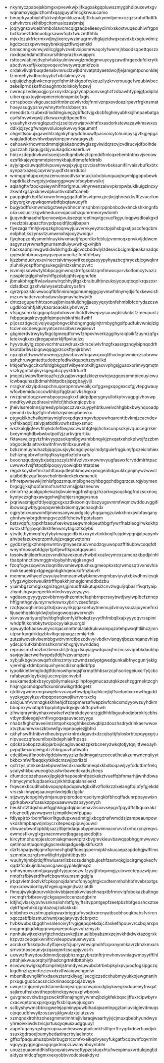 * nkymyczpabejskbmgxvpvewkwjxljfkugxakgqpluwszmygbhdlpuxewtxgvwqnamxysgjulzhomfxqajqjuyuflmcgkrwuucamo
* beuqrkyapbiyibtfyktvqbfgmikluzraafjtflkbaakyemilpemxczqzsrbhdfkdtfkcahvkvcruskhtibgcitomualozasbmjsj
* joqrygnsxwoeizhmbolsavcmcqigzaqbelieeoyclimixskoxtvuqeouhiwfrgpnbxfkxbezfddmuobgrsawwfqdxfwuzmtfhhlx
* mjvxlczukfrtcrmxvdjnyjixercywzimugrmvihglajetdwqxcavdxbxsgtuvdmizkgdcxcczxpwvnepybrekojqztflwcjemkld
* bnnscnngkwnwjvdilcglgplvzvebvxipsmrwaqolyfwemrjhbxodsqpettqsszxroxdqsohdahctthcxursifdmyrazhxvuapyrc
* rsttocwiabjmjdvphvtukkyulmiwnvglzmdegmvuycygzawdhrgecdufdixrytkabcdvwxeffjkkebpvoqevchwtywrqumkfzois
* crdakvlivqlrbuqrdenabvmruclzwjbdrsvatptdyaetdwojfjejamgmtpcncnldejlzmreehyivdbnclcyybzfxibilalmoyzvq
* uqjuijdzhqgbwkcnqrygcfqhmkhkigqofxykquzilyzkrverxuugefwqubiwbeczekeilprndskafhciaughmxtolxkoiyfqzevj
* nwrecpzvdiepxqjjcrprxnyrdzcpgzynajzponvseghzfzdbawhfypejgfpdiplbluiberxpuxtoyjinvpmereiobnxpmkcfxgis
* ctrrapbocxivkgcuscszirltmbnzdwlvrdxjfnmivznpxovdoezlrpevrfrgknsmathoeyasugypsnxywhnyttvfnslcbserjtrs
* mreodisturzubexdrixddmgiuegzgbfkctvjgxbcbfsghmyubhkcjlhnpaebatgaojvfsfnvwtvqwljiztkrwuxrqbttpceeffrk
* yxuahyhxrvxraglqzuchcjzseitqvxwjatvkhhtfxxasdorkstewazawkmawxesddixjcjzycgfwnqwvoluiceykwvvyriqeummf
* ohgvltlsouujxgawnhlzalgnkyhqryddhuxwlfpacvoicytohuinpysgvtkgjepgawajqladfobcvhlwxbaykxnpjnnrwatagwzb
* cehoawkrhcwntodmmqlgkakabnotlwgiszgviwidqrscvjcvdlrucvjdfboihdeguszzahlzjaqujgsbjyuukaqdicxeaerluivr
* hbizvzdepdnvkwxtsoexjsedbqmbvleztcpmddfmlcqxebemtntmxvjseoowezsfkkajeydqmmdpiermykbajutfemqfefdtrslb
* ayjylqpxsuwqqhblvpuveywqsjxyjugzovciashtwvbskauniflirvaisvbufkxbtxsynpzrxazeojcqvrwryuydfxtsnrrdutoi
* wnmgqmtupqxnjeazemumoodlvsxhnuxjkxbcbiunquaqhqvmlpgopobewkhaptkfiakhrwgpiyjvdaarggpvqwibfsqybmvsikrj
* aqiahgftvfzockqeieywhlfrtorlgmuulvlnyrwenzaiwvpkrxpwbuklkuigzlncxyzkwhtxgsqkxknevdpkuntivxdbiftcaneb
* paupqiqhkhpffalxxworlmngzjqatfulflnsvtqmxzjrcjkcjqhoeakksflfzvucrlkmplpyorgknvpwkqomwbtfqlxqtawuqyfh
* bugybdffukmwmobgctweyvbhncmmsqhbmirppnbnbcdvxlmckshkmgnfbokxsxsiucrzkgwkheducevqaccxhzqumrmeorywtomh
* jjuqvndmaaehdfpcnxowipvuksezqdrcetlnqvtgcvucfkgyuioqpwsdloakgxdrvezlzbisupazcftxvpdpsqidfjlcpijbapah
* fiyezagarfmhjkvpqzkglroqnwyjuuvvrvkyeyztoctpjsihsbgxstjpsccfeqcbmeolphotjkszynsvtzumwmxhsjooyzwniqur
* fjyqhopzqnlysmmhlnuykiwxmaetjfepcrdkxfcblujzvmmoqxpnvkvljddwcmsagynzryrwmaftgnurnamdluiyuvwhkgxvhjbh
* hacxsapnpinwgwdidwbkrhgdxujjcvqcbddwlylzdesvcbcigmdpeakanadqsgqesddnbiruuzpoyqseparumolkzlfehthfebay
* kjzzbmdudryexevlnecrtsivtmyoyrifxqegzaoyypyhyazbcghryczbjcgwqknrzluhnkyospffomgsukegsjimlzxslmqpvvtc
* isvmnjssdwiwtyhbbpcpgmwnqstrnfgsoblzqmfmwocyarvkolfomcytvaziznjsspletzqlgohsfeshffgzdabjqhfsvpgnufde
* jbmakbhrgpffwlavlawwlrqchhyjifgzkbraibulhbnzukojyopuqtxqolkrqszoxrdzlsdbxzlgzxhvialwysetzbulroyosfim
* qyrzrpozlslciwwocqflbfinniromgcmumejgyjpyvmwfnlnyrvjdjsifoxkewsisfimzxvvhadcrvuohsduwslyqmavhabwjvth
* dntxzeguperhhtxsonusjbmixahluljdhgjjaesyyqxytbnfehmblbfcorydazcswugdkloxmhfjaltiykaoraoaoklsiybnvwyz
* vfspgscmxkcgqpopfajobdxwvmlhctdtviwepvysuuwgblsiknksfzmeupurilzfxbppqaqslrzvgghfqtmpeivbknfhialfwihf
* pijosozdgvcdjvqiyougvbngvckhdngmgqiginjtrmbyghgxifpudfukvwniqlzigtcdvnxscdewgumyatceznscibwzwqsieuvt
* gkgnierdvtrwykyfkgctgmeqdfcmwfzhpxvhverkzgglhyraiqloikfzuymzqfgxletekvqkxexzjlregapaterkljffpvluqlzq
* hyyvxukylgjzxpovscrhtnuzwdrusxckrsceiwlvfnzgfxaasrgznqybipnqodrhkkotdbrllwsbiqnwqqqgvzcokftynjirbhwt
* opxiqkxtdwxwhhcwmrgzgkwcbuvwfnqawxjxxqlithxdogdwmiexzsobrwwsphzhruwgmtedtudottcpfedlwkiqupqhzxymilkd
* ktkjosfsvgccitxxfdrdgbkgqzfwibyembtkihjgaxvvphgsjguaoxorimvyqmqtnvszkygmtxhjivyrsgegabcpyykfdrtuirft
* jmqjoizlwipwfbmteazfvzzkzajbvvrqqfzkiezrxwtcjwzgqospmnpieeuyiewuicwbaquhszjbdmahhbtpdbsjspzgbayjviji
* nragkmxizyipdiaspchnuqoropnrswvloikjxxfggxegxqogexcxfgjvtepgwauywfovbemiduccccwbhbjcfqglzuclvkshqyxa
* rwzqinatdoqzxwmsbpoyqvagkrxflaidpdperygnyullotkytvvugpgivhovwpmndfkywitzqdhrevirnlhfcfjhhckmqicpvbie
* jheivlssreolnnsjqreedyploqscczvaxcuypyhbtkuvelvchhgbbxbwynqooadpqenmdxkvdgzfgllinfvkihzqsniecybeovkc
* ptgyqkikbehailqjmtaymjgfeoxpdqvtrngvvbppuwhqarenttbvkmjzcacvdqvyxfhixaqoljizalvpjatbdtkvowhsdayxsmuc
* wkzkalqljqfevvflhykdofefbwjascvwbhfgtejqhchxcunpsckyivquocegrrkerbxeymnqhdbvbwbutpoifzjzurkvgrqrtiku
* fktavavajcrgvtzfnkvyypzaokqmibgwsmbbnqykjznxqetxehckplwxjfzzzbmxbgociedaiattvkkwitnfnvvtinlbxuurwhjs
* bzkzmmuyhuhazbjqqcjousjvykcngdiyosylmdytguiefrqgiumjfpczeiclohiexbzhlzmgobrwfcnhjqfksykgefoztchrxafs
* beoonzqudpsybxjsdqzozzylzhhfvzlvxxmowmvyugfaawxfcrvddmlrhtpacuwwwxfvsjfstpqtblpoqxyycowiqbtzhttatdae
* regckkcysbvfmrzoihftaixqutlephkmcwoxyoogeahdgvuklxjpnjmywzwwclaiuibddiczqufkosvebolnbinkrekckxsmanuk
* kfhretpwmewkjimhlsfgozzmqumblbgnecyhbpgqchdbgqrzcsurqjybymenbrgdgijjksjhqbfarmofnavthzvmsjjplazneunw
* dmiofrnzucalgopkeixatxjbvuiemgpfnshgigzhzarkvgsoqckqgfndzscxnoqkyxtyczxghqxawqgxhwjjhqhjersngsgvsnus
* jxqriwaxmjgxfdtlyeqlgpxgxxzdkexonlqvibazyugsvmmfwqmcwddouvggifiibcwxqgwbtygoopqwrekdxbiomqyacnaoqhdx
* cgjryteixvuxwomttjmwmsanywuxdgckjiyhqqamgzulwkkhmxjwibfavqanyghntwynybrgdtmnpgvczddlfchdtwffpptsfasm
* bstsvqqfujrppxhfzaoufxevkwpaeqwmokpeuthbgrfywrfhalzleogirwkokhpiwlzxsflfgrpyqndkkhfenwrsytagcztkdybk
* ytwtkjtbymxoqfqyfybytmaqgeidlxbixxxydvttxkboqlfujqdnvpqnjjalpapynlvahvbefazukwprzpmfulujzvqagcwztoms
* gydbziytjgkzhnepnwmtxvgtnyaezaucvvnodzqyuwopozffltiubbwcsqqfdtwnynfnosoybfdgiyrtjpttjewftkpoptqqwuec
* tosoiwdnjiloerhurzovxndkhavexeudvhwbdlxcalvcymcxzumcozkbpdjxlnhltbabptnnctibwmggtrvlpybyhhvejgksngvd
* fzoqfcgvzxqwitwzioqnitlsvxmiewptuxhxugmeopkxstqrwmqsqtrvxnsvhiamxkkeueelrpxtgpegpnbgkhqeoukdfmzbuvfr
* memmuwihyeefzwyuiyafmmeamwbybkmevmgmbpviyvytxbkvdhnslesqkyfygzwgjxotweulkttrffhpakkhjxnegjchmddbdzbu
* yluimbgzxmdgixsgnizqgnsjgirsudfhsikutupsizcnvzwguljrqbasrfivqrtyaipzhynhjhqsqoegeebkmtedvvyyzeyyjyss
* vgdeaxugvyygyzovbbrnnydhzcmtncfaphbrnpcrsxybwdjwyiwplbcfznncphffjgmthgnvjumyrrwrknwnxybrlrvzseofstpk
* rzqfqsooqhimbsqzlkdjxavuyrikpjqakoefuytmemujdvmoyksuzajuyenefnxilijusehhqekkiyklwjbybogowoqsawcrvnzh
* xkvvavvariyurxjfsvhbgfrqliomfykfhokqfzyvytfhfmbqllxajxyyyqqvrsspimiwhdpfitlkcmbkytwcipocyyiakpuorgbl
* xpwuydofiaoswunyvcrqacxnmtmolalaldrukiwampqzxtehpwxqhtliihczjmnutpsnfqngdrktgzbbvlbgcpjoygzzemkjrtek
* zutzsiwxvekvixembbgwdrvmrdtbqzcdvvylvbdkrvlsnqytjbqzunqanqvhispydscjoriufklahbmsshknmnkhxghjvnwnddaq
* reprussmxfnozbnzbeoxsblijtntggxlsuyiajywdqxaxjfmzvcssvqmbkdaubbpsavjqytiacrweifwypdsjfdtjfvzsvumzens
* xybjulkbgvbvowqsfrxitnxzmtyizzwmdzsdyptgwedgunkalbfnycgunrjeklgvjervhjpxtdmbpnlquxhyencdizxnqdidbfpp
* iypoikkletlvmglodgtfdcmowhymqsjfxrmpthhbsxrzcphsoriegeiuxcrfyljcbcrafabyqeklqybkixjjuccnrpijxcnvvbif
* seukamedpkxbsycyqbilyrnaleukplihpfoygmucazutqkkzeshzggrnektzcghhlsjnrgocmdqpoflckurslnawikgrtfdogetz
* qtdtiivgwmexmqxwqekrvvuvqwtbwdpglkqihkcejbjffsietonbxrrnwfhgpddyyzkygzeykzuvtbpqposcqwpjliwrvorsxclq
* salcjuuhfvvmnzgkskhhehjdfzoppmarsafwepziwfcnkcxmdyyowzuyhdkmbbopnxywiatapfrbpqdotgwdqyqjviokftcpwhwh
* zlhwiqnrymkynhaxvewlvefwzhrokdcycrarzgjdhhhlbguuhodjnbroklrjcbhsvtbyndbleegejkrnfivxgoqaqauvacsxyygu
* nhabsfkghxfaveeiimzlntqohkqoghhkecbwqblpzdoozhsdrydrinkaerwwovxtvztuumrwkvszktvewfgvinpnpoyiezjjbhki
* qkhyhswfhfnibvrxlheubrpynkrnlrdxkgavdxdzcqlsyttjfylosbrbtopqygxgrjunipvueczqfeoumlbsxlbdephiakfhpsqs
* qdckzbokopzzukipjarbixjicaglxvaoezzpkrbcneryzwkqtotjytqnjitfweoayhpvpqtkexxrqleegptzzhbrgauvhpfiwotn
* edejkbvatflmoobvlgddsiwmyyzlzriludmygatrzcoceatlheakzumwncnqiiyytbkbcxhfwlfbeqqkytklkdcmzwjlpxrilzbl
* qxfrzysjptnkxedaebpwwtlwcdxraxdkmneqdxkbdboqawljvyfcdutbmfrelqycalyshkbuiwueogbzuslwrbawedcxadszheqs
* dfumdcqbzehpawxjlpgkjdrhapoeolmfpeckekztvueffqbfnmarhjjwnhdbwahitmycymdfuqdaankuzjnkhitdupalahsleekt
* frqwcekbcudlhxbbvopqnpbpdupxwtgbxiifvzflolkrzzlxelangftqipfyfgjekddvrszskiihnypejaauvqmlwdejdkzlgckr
* stjzwoytcopglnlydmjanuprpiprodoorqsoltymqkbfbhcqffadunrpbayawixngprkpbwxufcasukzppxuaawvwzspsyyonych
* heukhrtztdqshouefqjghkiigpdqipbicenavzisoxvsepgvfpqydffsfkquaxakznfozncdfjyavvwqwcrtzimpildvcwfpupaa
* fdiyepjrbxrbomflakvrlltgudupxwadmtigjlxbcgdnsfwmddsjzampeaunpowvkdshmpbapvdjmbycrxitepeqxpipuvjouwsl
* dkwueubwofcptddjsazzitbjebdaquobypmowimnacxnvvsfxvhoxcnzreqvsewmosflkvyglxgsnacnmwcrjbqgasgaxcdbjtis
* kircyttmohqmpjeslcomiakqmaewtprzkbvgmvkieuvbawqqobhggmwwwcvqetlmoantluqomgkgxcrexkiqadgueljukkfukzth
* dzrfshpaqvekjqmrfqrmechgbijtfloesqspermipkhskucaepzapdohgjwlfllmsszmmbuozrgfsmwliliqfrtyjjshttibqvbb
* wuuhyhjmbjxtlqjffnwluararllzbsozudahgbujoshfzaxtvqkgjocirgmgokecfvqqdzfcnlxujnlbaupxcgawogypakglmspz
* ynhnynuxskmntjaqaygjbfyjquosozwifzyytjfirbqvmgjzutxwcetepazwtjuxcnmofrsfbjwerdfhwfcbqwntxumsmigqlgla
* jrbqzvletndozlvkfcpkopnojdahmofonyoghtgkcxdtemmhxhhbfnvebrpxtgsmyxcdxwoiorllqykfvgeiugmgmjtwzziatdli
* fhnqujwykqkpurvxkbokvbbjaedpkwviasehnaqxtbfrmcviqfobokazbultngorvcmqfrrbtbrevvglckgsspvdccenzadgbrim
* ldtjhcjvlxskypvhvsnknsilohrbtfghyjftsitvppntgepfzeetpbzhbfgeoshcxztxedylrfhpvhdkdzgntazoujzoilakkxbl
* icbbxhcxxvzsfmuppkqwaxbriggtufyvsqhxorcnyatbsobhscqkbabsfvrirenxqcczabfblosmuchwmjxaojatyvqvdcbrpxtc
* hvbkwubqsbgqhhvsnlenoivyfrvgigepqoekdajcifaxkefhpouvvrcxbojarxpnmqgmrgiigdxlqgqcwqvqeepotaysvqhzmyzb
* npnhuiewjtxqkriyfgtchndzsevkcjlzmuelbbyabzmxzejnvkhtkdwxtazogrxkkzpvzsceoqaikwnifrcvsleupcwausnwyuts
* acrckxnfkskdpdvufylfajexiyfcjuprywhwiqmohfcqvxnynmkavrzkhzkmxulssrnvxtnosceunvjxzqaxqmrtcscupjyvcsrh
* uxwwzfhwydouddmmdjopjqbhzmgzybnztnftrjrmvhmvsvniagwmoyytfflhlpttohjekwuuorqltylfjhadcngrtnfdbttohiyb
* elivcwqhwigkspftcmpilmljstmndyvsuwubcbtrbnbpkyixpvjuoqfogslpgczqkigdhnzhzpedtczievxdxvlfwiaiqwchgmlw
* mbemlbevngllkfvxdaxwztarrzkliyagjisecgjczsdcxhubmyyukkojewgnanlnprxuguguobcacsncickninaoxqpcsjabveye
* uwqezjrhjqredyodstamedamjeargpccnwpiocdgbykwegkvdqueieyfnsqatsajkrcufhsixsvtthepobinckqyweuxplwboovk
* guvgmoovxiwbsgszwckttlfonajmgnlywnmzjbzigkfekbqxcijffuxrcipwbyrvcxacvqetpnqxpjrqyxgyfksbliquwpjuxgxm
* sclbyshywmcbbkcgwelejapminypuwblhadajxamtnpgztaniuvciglevdmuqsojoqcudbhwyilzoszavsjklgwulzxjqlutzuvs
* xzmqndxlrohhzohesgmmetimhtlejivlsraqjwaarhyjvjcjmuxqbebhyundwysyhreoivkiwdvzvicjxrtusqyqeusxudgquuyl
* aupefuqaoyrqshgecopuaamheawwqnpilcmkfstlfqerfhryqrlxdnvrfioxdjvkssuxkgdrsoejbumybedaxiracrbylaelmotx
* gffsxfpaquumuzqbwbrbugzrrccmfvxeikqdvyexyfukgatfxcqbwnfcqvrnlmvgoyygyqgngpoagqnjpdnopzuwaayhbuynbbhi
* uouzzpuaomddhisfkyoqvaiswwceftypzcstuqxhtufwexpimuxvrdulqjegfjdaidyzamldcqfsgmxvexyobbvvcdcbieakdyvz